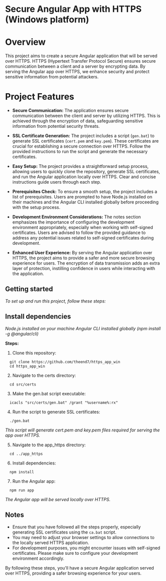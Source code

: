 # Secure Angular App with HTTPS (Windows platform)

# Overview 
This project aims to create a secure Angular application that will be served over HTTPS. HTTPS (Hypertext Transfer Protocol Secure) ensures secure communication between a client and a server by encrypting data. By serving the Angular app over HTTPS, we enhance security and protect sensitive information from potential attackers.

# Project Features

- **Secure Communication:** The application ensures secure communication between the client and server by utilizing HTTPS. This is achieved through the encryption of data, safeguarding sensitive information from potential security threats.

- **SSL Certificate Generation:** The project includes a script (`gen.bat`) to generate SSL certificates (`cert.pem` and `key.pem`). These certificates are crucial for establishing a secure connection over HTTPS. Follow the provided instructions to run the script and generate the necessary certificates.

- **Easy Setup:** The project provides a straightforward setup process, allowing users to quickly clone the repository, generate SSL certificates, and run the Angular application locally over HTTPS. Clear and concise instructions guide users through each step.

- **Prerequisites Check:** To ensure a smooth setup, the project includes a list of prerequisites. Users are prompted to have Node.js installed on their machines and the Angular CLI installed globally before proceeding with the setup process.

- **Development Environment Considerations:** The notes section emphasizes the importance of configuring the development environment appropriately, especially when working with self-signed certificates. Users are advised to follow the provided guidance to address any potential issues related to self-signed certificates during development.

- **Enhanced User Experience:** By serving the Angular application over HTTPS, the project aims to provide a safer and more secure browsing experience for users. The encryption of data transmission adds an extra layer of protection, instilling confidence in users while interacting with the application.

## Getting started
_To set up and run this project, follow these steps:_

## Install dependencies 
_Node.js installed on your machine_
_Angular CLI installed globally (npm install -g @angular/cli)_

**Steps:**

1. Clone this repository:
```
  git clone https://github.com/theend7/https_app_win
  cd https_app_win
```
2. Navigate to the certs directory:
```
  cd src/certs
```
3. Make the gen.bat script executable:
```
  icacls "src/certs/gen.bat" /grant "%username%:rx"
```
4. Run the script to generate SSL certificates:
```
  ./gen.bat
```
  _This script will generate cert.pem and key.pem files required for serving the app over HTTPS._

5. Navigate to the app_https directory:
```
  cd ../app_https
```
6. Install dependencies:
```
  npm install
```
7. Run the Angular app:
```
  npm run app
```

_The Angular app will be served locally over HTTPS._

## Notes

- Ensure that you have followed all the steps properly, especially generating SSL certificates using the `ca.bat` script.
- You may need to adjust your browser settings to allow connections to the locally served HTTPS application.
- For development purposes, you might encounter issues with self-signed certificates. Please make sure to configure your development environment accordingly.

By following these steps, you'll have a secure Angular application served over HTTPS, providing a safer browsing experience for your users.


